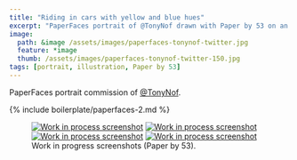 ```yaml
---
title: "Riding in cars with yellow and blue hues"
excerpt: "PaperFaces portrait of @TonyNof drawn with Paper by 53 on an iPad."
image: 
  path: &image /assets/images/paperfaces-tonynof-twitter.jpg 
  feature: *image
  thumb: /assets/images/paperfaces-tonynof-twitter-150.jpg
tags: [portrait, illustration, Paper by 53]
---
```


PaperFaces portrait commission of [@TonyNof](http://twitter.com/TonyNof).

{% include boilerplate/paperfaces-2.md %}

<figure class="half">
	<a href="{{ site.url }}/assets/images/paperfaces-tonynof-process-1-lg.jpg"><img src="{{ site.url }}/assets/images/paperfaces-tonynof-process-1-600.jpg" alt="Work in process screenshot"></a>
	<a href="{{ site.url }}/assets/images/paperfaces-tonynof-process-2-lg.jpg"><img src="{{ site.url }}/assets/images/paperfaces-tonynof-process-2-600.jpg" alt="Work in process screenshot"></a>
	<a href="{{ site.url }}/assets/images/paperfaces-tonynof-process-3-lg.jpg"><img src="{{ site.url }}/assets/images/paperfaces-tonynof-process-3-600.jpg" alt="Work in process screenshot"></a>
	<a href="{{ site.url }}/assets/images/paperfaces-tonynof-process-4-lg.jpg"><img src="{{ site.url }}/assets/images/paperfaces-tonynof-process-4-600.jpg" alt="Work in process screenshot"></a>
	<figcaption>Work in progress screenshots (Paper by 53).</figcaption>
</figure>
